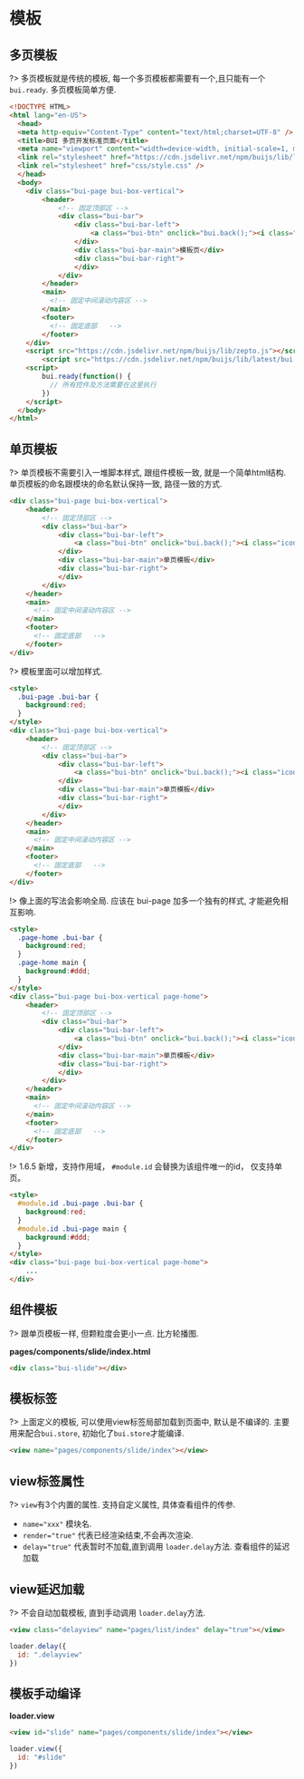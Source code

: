 # 模板

## 多页模板

?> 多页模板就是传统的模板, 每一个多页模板都需要有一个,且只能有一个`bui.ready`. 多页模板简单方便. 

```html
<!DOCTYPE HTML>
<html lang="en-US">
  <head>
  <meta http-equiv="Content-Type" content="text/html;charset=UTF-8" />
  <title>BUI 多页开发标准页面</title>
  <meta name="viewport" content="width=device-width, initial-scale=1, maximum-scale=1, minimum-scale=1, user-scalable=no">
  <link rel="stylesheet" href="https://cdn.jsdelivr.net/npm/buijs/lib/latest/bui.css" />
  <link rel="stylesheet" href="css/style.css" />
  </head>
  <body>
    <div class="bui-page bui-box-vertical">
        <header>
            <!-- 固定顶部区 -->
            <div class="bui-bar">
                <div class="bui-bar-left">
                    <a class="bui-btn" onclick="bui.back();"><i class="icon-back"></i></a>
                </div>
                <div class="bui-bar-main">模板页</div>
                <div class="bui-bar-right">
                </div>
            </div>
        </header>
        <main>
          <!-- 固定中间滚动内容区 -->
        </main>
        <footer>
          <!-- 固定底部   -->
        </footer>
    </div>
    <script src="https://cdn.jsdelivr.net/npm/buijs/lib/zepto.js"></script>
		<script src="https://cdn.jsdelivr.net/npm/buijs/lib/latest/bui.js"></script>
    <script>
        bui.ready(function() {
          // 所有控件及方法需要在这里执行
        })
    </script>
  </body>
</html>
```

## 单页模板

?> 单页模板不需要引入一堆脚本样式, 跟组件模板一致, 就是一个简单html结构. 单页模板的命名跟模块的命名默认保持一致, 路径一致的方式.

```html
<div class="bui-page bui-box-vertical">
    <header>
        <!-- 固定顶部区 -->
        <div class="bui-bar">
            <div class="bui-bar-left">
                <a class="bui-btn" onclick="bui.back();"><i class="icon-back"></i></a>
            </div>
            <div class="bui-bar-main">单页模板</div>
            <div class="bui-bar-right">
            </div>
        </div>
    </header>
    <main>
      <!-- 固定中间滚动内容区 -->
    </main>
    <footer>
      <!-- 固定底部   -->
    </footer>
</div>
```

?> 模板里面可以增加样式.

```html
<style>
  .bui-page .bui-bar {
    background:red;
  }
</style>
<div class="bui-page bui-box-vertical">
    <header>
        <!-- 固定顶部区 -->
        <div class="bui-bar">
            <div class="bui-bar-left">
                <a class="bui-btn" onclick="bui.back();"><i class="icon-back"></i></a>
            </div>
            <div class="bui-bar-main">单页模板</div>
            <div class="bui-bar-right">
            </div>
        </div>
    </header>
    <main>
      <!-- 固定中间滚动内容区 -->
    </main>
    <footer>
      <!-- 固定底部   -->
    </footer>
</div>
```

!> 像上面的写法会影响全局. 应该在 bui-page 加多一个独有的样式, 才能避免相互影响. 

```html
<style>
  .page-home .bui-bar {
    background:red;
  }
  .page-home main {
    background:#ddd;
  }
</style>
<div class="bui-page bui-box-vertical page-home">
    <header>
        <!-- 固定顶部区 -->
        <div class="bui-bar">
            <div class="bui-bar-left">
                <a class="bui-btn" onclick="bui.back();"><i class="icon-back"></i></a>
            </div>
            <div class="bui-bar-main">单页模板</div>
            <div class="bui-bar-right">
            </div>
        </div>
    </header>
    <main>
      <!-- 固定中间滚动内容区 -->
    </main>
    <footer>
      <!-- 固定底部   -->
    </footer>
</div>
```


!> 1.6.5 新增，支持作用域， `#module.id` 会替换为该组件唯一的id， 仅支持单页。


```html
<style>
  #module.id .bui-page .bui-bar {
    background:red;
  }
  #module.id .bui-page main {
    background:#ddd;
  }
</style>
<div class="bui-page bui-box-vertical page-home">
    ...
</div>
```

## 组件模板

?> 跟单页模板一样, 但颗粒度会更小一点. 比方轮播图.

**pages/components/slide/index.html**

```html
<div class="bui-slide"></div>
```

## 模板标签

?> 上面定义的模板, 可以使用view标签局部加载到页面中, 默认是不编译的. 主要用来配合`bui.store`, 初始化了`bui.store`才能编译.

```html
<view name="pages/components/slide/index"></view>
```

## view标签属性

?> `view`有3个内置的属性. 支持自定义属性, 具体查看组件的传参.

  - `name="xxx"` 模块名.
  - `render="true"` 代表已经渲染结束,不会再次渲染.
  - `delay="true"` 代表暂时不加载,直到调用 `loader.delay`方法. 查看组件的延迟加载

## view延迟加载

?> 不会自动加载模板, 直到手动调用 `loader.delay`方法.
```html
<view class="delayview" name="pages/list/index" delay="true"></view>
```

```js
loader.delay({
  id: ".delayview"
})
```


## 模板手动编译

**loader.view**
```html
<view id="slide" name="pages/components/slide/index"></view>
```

```js
loader.view({
  id: "#slide"
})
```
